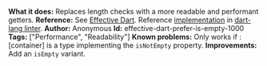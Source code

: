 **What it does:** Replaces length checks with a more readable and performant getters.
**Reference:** See [Effective Dart](https://v1-dartlang-org.firebaseapp.com/guides/language/effective-dart/usage#dont-use-length-to-see-if-a-collection-is-empty). Reference [implementation](https://github.com/dart-lang/linter/blob/master/lib/src/rules/prefer_is_empty.dart) in [dart-lang linter](https://github.com/dart-lang/linter).
**Author:** Anonymous
**Id:** effective-dart-prefer-is-empty-1000
**Tags:** ["Performance", "Readability"]
**Known problems:** Only works if :[container] is a type implementing the `isNotEmpty` property.
**Improvements:** Add an `isEmpty` variant.
